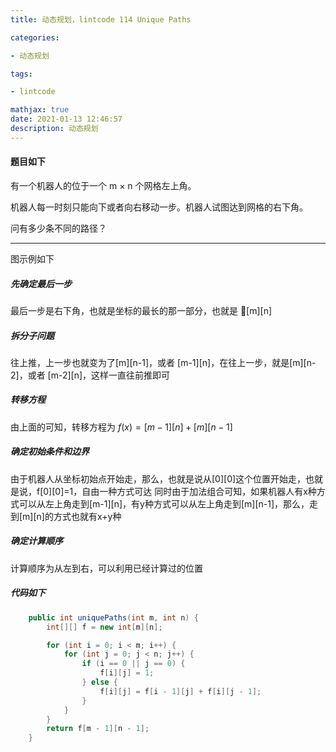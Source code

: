 ```yaml
---
title: 动态规划，lintcode 114 Unique Paths

categories: 

- 动态规划

tags: 

- lintcode

mathjax: true
date: 2021-01-13 12:46:57
description: 动态规划
---
```


#### 题目如下

有一个机器人的位于一个 m × n 个网格左上角。

机器人每一时刻只能向下或者向右移动一步。机器人试图达到网格的右下角。

问有多少条不同的路径？

-------

图示例如下


##### 先确定最后一步

最后一步是右下角，也就是坐标的最长的那一部分，也就是 [m][n]

##### 拆分子问题

往上推，上一步也就变为了[m][n-1]，或者 [m-1][n]，在往上一步，就是[m][n-2]，或者 [m-2][n]，这样一直往前推即可

##### 转移方程

由上面的可知，转移方程为 $f(x) = [m-1][n] + [m][n-1]$

##### 确定初始条件和边界

由于机器人从坐标初始点开始走，那么，也就是说从[0][0]这个位置开始走，也就是说，f[0][0]=1，自由一种方式可达
同时由于加法组合可知，如果机器人有x种方式可以从左上角走到[m-1][n]，有y种方式可以从左上角走到[m][n-1]，那么，走到[m][n]的方式也就有x+y种

##### 确定计算顺序

计算顺序为从左到右，可以利用已经计算过的位置

##### 代码如下

```java
    public int uniquePaths(int m, int n) {
        int[][] f = new int[m][n];

        for (int i = 0; i < m; i++) {
            for (int j = 0; j < n; j++) {
                if (i == 0 || j == 0) {
                    f[i][j] = 1;
                } else {
                    f[i][j] = f[i - 1][j] + f[i][j - 1];
                }
            }
        }
        return f[m - 1][n - 1];
    }
```



